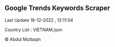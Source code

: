 

## Google Trends Keywords Scraper 
 
Last Update 16-12-2022 , 12:11:04

Country List :
VIETNAM.json



© Abdul Muttaqin 
